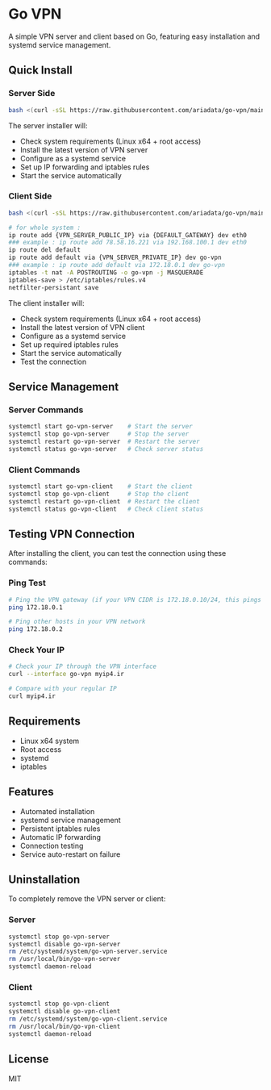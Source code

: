 # Go VPN

A simple VPN server and client based on Go, featuring easy installation and systemd service management.

## Quick Install

### Server Side
```bash
bash <(curl -sSL https://raw.githubusercontent.com/ariadata/go-vpn/main/installer-server.sh)
```

The server installer will:
- Check system requirements (Linux x64 + root access)
- Install the latest version of VPN server
- Configure as a systemd service
- Set up IP forwarding and iptables rules
- Start the service automatically

### Client Side
```bash
bash <(curl -sSL https://raw.githubusercontent.com/ariadata/go-vpn/main/installer-client.sh)

# for whole system :
ip route add {VPN_SERVER_PUBLIC_IP} via {DEFAULT_GATEWAY} dev eth0
### example : ip route add 78.58.16.221 via 192.168.100.1 dev eth0
ip route del default
ip route add default via {VPN_SERVER_PRIVATE_IP} dev go-vpn
### example : ip route add default via 172.18.0.1 dev go-vpn
iptables -t nat -A POSTROUTING -o go-vpn -j MASQUERADE
iptables-save > /etc/iptables/rules.v4
netfilter-persistant save

```

The client installer will:
- Check system requirements (Linux x64 + root access)
- Install the latest version of VPN client
- Configure as a systemd service
- Set up required iptables rules
- Start the service automatically
- Test the connection

## Service Management

### Server Commands
```bash
systemctl start go-vpn-server    # Start the server
systemctl stop go-vpn-server     # Stop the server
systemctl restart go-vpn-server  # Restart the server
systemctl status go-vpn-server   # Check server status
```

### Client Commands
```bash
systemctl start go-vpn-client    # Start the client
systemctl stop go-vpn-client     # Stop the client
systemctl restart go-vpn-client  # Restart the client
systemctl status go-vpn-client   # Check client status
```

## Testing VPN Connection

After installing the client, you can test the connection using these commands:

### Ping Test
```bash
# Ping the VPN gateway (if your VPN CIDR is 172.18.0.10/24, this pings 172.18.0.1)
ping 172.18.0.1

# Ping other hosts in your VPN network
ping 172.18.0.2
```

### Check Your IP
```bash
# Check your IP through the VPN interface
curl --interface go-vpn myip4.ir

# Compare with your regular IP
curl myip4.ir
```

## Requirements
- Linux x64 system
- Root access
- systemd
- iptables

## Features
- Automated installation
- systemd service management
- Persistent iptables rules
- Automatic IP forwarding
- Connection testing
- Service auto-restart on failure

## Uninstallation
To completely remove the VPN server or client:

### Server
```bash
systemctl stop go-vpn-server
systemctl disable go-vpn-server
rm /etc/systemd/system/go-vpn-server.service
rm /usr/local/bin/go-vpn-server
systemctl daemon-reload
```

### Client
```bash
systemctl stop go-vpn-client
systemctl disable go-vpn-client
rm /etc/systemd/system/go-vpn-client.service
rm /usr/local/bin/go-vpn-client
systemctl daemon-reload
```

## License
MIT